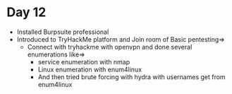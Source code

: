 # Day 12

+ Installed Burpsuite professional
+ Introduced to TryHackMe platform and Join room of Basic pentesting=>
  + Connect with tryhackme with openvpn and done several enumerations like=>
    + service enumeration with nmap
    + Linux enumeration with enum4linux
    + And then tried brute forcing with hydra with usernames get from enum4linux
      
